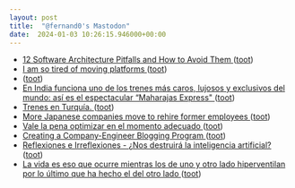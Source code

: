 ```yaml
---
layout: post
title:  "@fernand0's Mastodon"
date:  2024-01-03 10:26:15.946000+00:00
---
```

*  [12 Software Architecture Pitfalls and How to Avoid Them ](https://www.infoq.com/articles/avoid-architecture-pitfalls) ([toot](https://mastodon.social/@fernand0/111691535216619095))
*  [I am so tired of moving platforms ](https://dougbelshaw.com/blog/2023/12/27/i-am-so-tired-of-moving-platforms) ([toot](https://mastodon.social/@fernand0/111691274518740445))
*  [ ](https://mastodon.social/users/fernand0/statuses/111691087344675825/activity) ([toot](https://mastodon.social/users/fernand0/statuses/111691087344675825/activity))
*  [En India funciona uno de los trenes más caros, lujosos y exclusivos del mundo: así es el espectacular “Maharajas Express" ](https://www.xataka.com/transporte/india-funciona-uno-trenes-caros-lujosos-exclusivos-mundo-asi-espectacular-maharajas-expres) ([toot](https://mastodon.social/@fernand0/111689601682591633))
*  [Trenes en Turquía. ](https://avecesunafoto.wordpress.com/2024/01/02/trenes-en-turquia) ([toot](https://mastodon.social/@fernand0/111688105365233122))
*  [More Japanese companies move to rehire former employees ](https://www.japantimes.co.jp/business/2023/12/31/companies/japan-rehiring-former-emplyees) ([toot](https://mastodon.social/@fernand0/111687839183998762))
*  [Vale la pena optimizar en el momento adecuado ](https://fernand0.github.io//alphadev-ia-programacion) ([toot](https://mastodon.social/@fernand0/111687566686850543))
*  [Creating a Company-Engineer Blogging Program ](https://daedtech.com/creating-a-company-engineer-blogging-program) ([toot](https://mastodon.social/@fernand0/111687522768054031))
*  [
         Reflexiones e Irreflexiones - ¿Nos destruirá la inteligencia artificial?
       ](http://fernand0.blogalia.com//historias/7880) ([toot](https://mastodon.social/@fernand0/111687358324539922))
*  [La vida es eso que ocurre mientras los de uno y otro lado hiperventilan por lo último que ha hecho el del otro lado ](https://mastodon.social/@fernand0/111687277417984653) ([toot](https://mastodon.social/@fernand0/111687277417984653))
